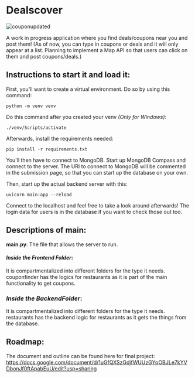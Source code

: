 # Dealscover
![couponupdated](https://github.com/plovanpete/dealscoverCS3980project/assets/145849883/1f8452dd-bbb9-486e-b81f-2bb1e87f33d5)

A work in progress application where you find deals/coupons near you and post them!
(As of now, you can type in coupons or deals and it will only appear at a list. Planning to implement a Map API so that users can click on them and post coupons/deals.)

## Instructions to start it and load it:
First, you'll want to create a virtual environment. Do so by using this command:
```
python -m venv venv
```
Do this command after you created your venv *(Only for Windows)*:
```
./venv/Scripts/activate  
```

Afterwards, install the requirements needed: 
```
pip install -r requirements.txt
```

You'll then have to connect to MongoDB. Start up MongoDB Compass and connect to the server. 
The URI to connect to MongoDB will be commented in the submission page, so that you can start up the database on your own.

Then, start up the actual backend server with this:
```
uvicorn main:app --reload
```

Connect to the localhost and feel free to take a look around afterwards! The login data for users is in the database if you want to check those out too.

## Descriptions of main:
**main.py**: The file that allows the server to run.

#### _Inside the Frontend Folder_:

It is compartmentalized into different folders for the type it needs.
couponfinder has the logics for restaurants as it is part of the main functionality to get coupons.

### _Inside the BackendFolder_:
It is compartmentalized into different folders for the type it needs.
restaurants has the backend logic for restaurants as it gets the things from the database.

## Roadmap:
The document and outline can be found here for final project:
https://docs.google.com/document/d/1uGfQXSzGdjfWUUzGYpOBJLe7kYVDbonJf0ftApabEuU/edit?usp=sharing
